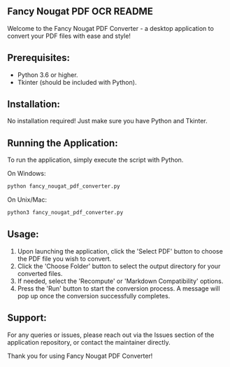 Fancy Nougat PDF OCR README
---------------------------------

Welcome to the Fancy Nougat PDF Converter - a desktop application to convert your PDF files with ease and style!

Prerequisites:
--------------
- Python 3.6 or higher.
- Tkinter (should be included with Python).

Installation:
-------------
No installation required! Just make sure you have Python and Tkinter.

Running the Application:
------------------------
To run the application, simply execute the script with Python.

On Windows:
```bash
python fancy_nougat_pdf_converter.py
```
On Unix/Mac:
```bash
python3 fancy_nougat_pdf_converter.py
```
Usage:
------
1. Upon launching the application, click the 'Select PDF' button to choose the PDF file you wish to convert.
2. Click the 'Choose Folder' button to select the output directory for your converted files.
3. If needed, select the 'Recompute' or 'Markdown Compatibility' options.
4. Press the 'Run' button to start the conversion process. A message will pop up once the conversion successfully completes.

Support:
--------
For any queries or issues, please reach out via the Issues section of the application repository, or contact the maintainer directly.

Thank you for using Fancy Nougat PDF Converter!
